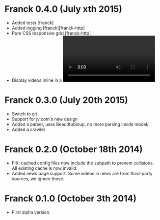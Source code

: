 # Franck 0.4.0 (July xth 2015)
  - Added tests [franck]
  - Added logging [franck][franck-http]
  - Pure CSS responsive grid [franck-http] 
  - Display videos inline in a <video> tag [franck-http] 
  
# Franck 0.3.0 (July 20th 2015)
  - Switch to git
  - Support for jv.com's new design
  - Added a parser, uses BeautifulSoup, no more parsing inside model/
  - Added a crawler
  
# Franck 0.2.0 (October 18th 2014)
  - FIX: cached config files now include the subpath to prevent collisions. All existing cache is now invalid.
  - Added news page support. Some videos in news are from third-party sources, we ignore those.

# Franck 0.1.0 (October 3th 2014)
  - First alpha version.
